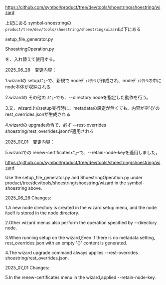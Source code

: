 https://github.com/symbol/product/tree/dev/tools/shoestring/shoestring/wizard

上記にある symbol-shoestringの`product/tree/dev/tools/shoestring/shoestring/wizard`以下にある

setup_file_generator.py

ShoestringOperation.py

を、入れ替えて使用する。

2025_06_28　変更内容：

1.wizardの setupﾒﾆｭｰで、新規で nodeﾃﾞｨﾚｸﾄﾘが作成され、nodeﾃﾞｨﾚｸﾄﾘの中に node本体が収納される

2.wizardの その他の ﾒﾆｭｰでも、--directory nodeを指定した動作を行う。

3.又、wizard上のsetup実行時に、metadataの設定が無くても、内容が空'{}'のrest_overrides.jsonが生成される

4.wizardの upgrade命令で、必ず --rest-overrides shoestring/rest_overrides.jsonが適用される

2025_07_01　変更内容：

5.wizardでの renew-certificatesﾒﾆｭｰで、--retain-node-keyを適用しました。



https://github.com/symbol/product/tree/dev/tools/shoestring/shoestring/wizard

Use the setup_file_generator.py and ShoestringOperation.py under product/tree/dev/tools/shoestring/shoestring/wizard in the symbol-shoestring above.

2025_06_28 Changes:

1.A new node directory is created in the wizard setup menu, and the node itself is stored in the node directory.

2.Other wizard menus also perform the operation specified by --directory node.

3.When running setup on the wizard,Even if there is no metadata setting, rest_overrides.json with an empty '{}' content is generated.

4.The wizard upgrade command always applies --rest-overrides shoestring/rest_overrides.json.

2025_07_01 Changes:

5.In the renew-certificates menu in the wizard,applied --retain-node-key.
